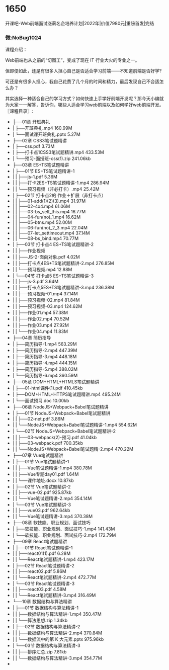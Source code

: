 # 1650
开课吧-Web前端面试涨薪名企培养计划|2022年|价值7980元|重磅首发|完结

### 微:NoBug1024 


课程介绍：

Web前端也从之前的“切图工”，变成了现在 IT 行业大火的专业之一。

但即便如此，还是有很多人担心自己是否适合学习前端——不知道前端是否好学?

可还是有很多人担心，我自己花费了几个月的时间和精力，最后发现自己不合适怎么办？

其实选择一种适合自己的学习方式？如何快速上手学好前端开发呢？那今天小编就为大家一一解答，告诉你，哪些人适合学习web前端以及如何学好web前端开发。
〖课程目录〗:

- ├──01章 开班典礼  
- |   ├──开班典礼.mp4  160.99M
- |   └──面试课开班典礼.pptx  5.27M
- ├──02章 CSS3笔试题精讲  
- |   ├──css.pdf  3.73M
- |   ├──打卡点1CSS3笔试题精讲.mp4  433.53M
- |   └──预习-面授班-css(1).zip  241.06kb
- ├──03章 ES+TS笔试题精讲  
- |   ├──01节  ES+TS笔试题精讲-1  
- |   |   ├──js-1.pdf  5.36M
- |   |   ├──打卡2ES+TS笔试题精讲-1.mp4  286.94M
- |   |   └──预习视频（非必打卡）.mp4  25.42M
- |   ├──02节  打卡点2的 作业＋扩展（非打卡点）  
- |   |   ├──01-add(1)(2)(3).mp4  31.97M
- |   |   ├──02-4x4.mp4  61.06M
- |   |   ├──03-bs_self_this.mp4  16.77M
- |   |   ├──04-fun(no)_1.mp4  16.62M
- |   |   ├──05-btns.mp4  52.00M
- |   |   ├──06-fun(no)_2_3.mp4  22.04M
- |   |   ├──07-let_settimeout.mp4  37.14M
- |   |   └──08-bs_bind.mp4  70.77M
- |   ├──03节  打卡点4 ES+TS笔试题精讲-2  
- |   |   ├──作业视频  
- |   |   ├──JS-2-面向对象.pdf  4.02M
- |   |   ├──打卡点4ES+TS笔试题精讲-2.mp4  276.85M
- |   |   └──预习视频.mp4  12.88M
- |   └──04节  打卡点5 ES+TS笔试题精讲-3  
- |   |   ├──js-3.pdf  3.64M
- |   |   ├──打卡点5ES+TS笔试题精讲-3.mp4  236.38M
- |   |   ├──预习视频-01.mp4  37.14M
- |   |   ├──预习视频-02.mp4  81.84M
- |   |   ├──预习视频-03.mp4  124.62M
- |   |   ├──作业01.mp4  57.38M
- |   |   ├──作业02.mp4  70.52M
- |   |   ├──作业03.mp4  27.92M
- |   |   └──作业04.mp4  11.83M
- ├──04章 简历指导  
- |   ├──简历指导-1.mp4  563.29M
- |   ├──简历指导-2.mp4  447.39M
- |   ├──简历指导-3.mp4  448.18M
- |   ├──简历指导-4.mp4  444.15M
- |   ├──简历指导-5.mp4  388.02M
- |   └──简历指导-6.mp4  360.59M
- ├──05章 DOM+HTML+HTMLS笔试题精讲  
- |   ├──01-html课件(1).pdf  410.45kb
- |   ├──DOM+HTML+HTTPS笔试题精讲.mp4  495.24M
- |   └──面试预习.doc  10.00kb
- ├──06章 NodeJS+Webpack+Babel笔试题精讲  
- |   ├──01节  NodeJS+Webpack+Babel笔试题精讲  
- |   |   ├──02-net.pdf  3.86M
- |   |   └──NodeJS+Webpack+Babel笔试题精讲-1.mp4  554.62M
- |   └──02节  NodeJS+Webpack+Babel笔试题精讲-2  
- |   |   ├──03-webpack(2)-预习.pdf  41.04kb
- |   |   ├──03-webpack.pdf  700.35kb
- |   |   └──NodeJS+Webpack+Babel笔试题精-2.mp4  470.22M
- ├──07章 Vue笔试题精讲  
- |   ├──01节  Vue笔试题精讲-1  
- |   |   ├──Vue笔试题精讲-1.mp4  380.78M
- |   |   ├──Vue专题day01.pdf  1.64M
- |   |   └──课件地址.docx  10.87kb
- |   ├──02节  Vue笔试题精讲-2  
- |   |   ├──vue-02.pdf  925.87kb
- |   |   └──Vue笔试题精讲-2.mp4  354.14M
- |   └──03节  Vue笔试题精讲-3  
- |   |   ├──vue03.pdf  962.64kb
- |   |   └──Vue笔试题精讲-3.mp4  370.38M
- ├──08章 软技能、职业规划、面试技巧  
- |   ├──软技能、职业规划、面试技巧-1.mp4  141.43M
- |   └──软技能、职业规划、面试技巧-2.mp4  172.79M
- ├──09章 React笔试题精讲  
- |   ├──01节  React笔试题精讲-1  
- |   |   ├──react01(1).pdf  6.28M
- |   |   └──React笔试题精讲-1.mp4  423.17M
- |   ├──02节  React笔试题精讲-2  
- |   |   ├──react02.pdf  5.86M
- |   |   └──React笔试题精讲-2.mp4  472.77M
- |   └──03节  React笔试题精讲-3  
- |   |   ├──react03.pdf  4.58M
- |   |   └──React笔试题精讲-3.mp4  316.49M
- └──10章 数据结构与算法精讲  
- |   ├──01节  数据结构与算法精讲-1  
- |   |   ├──数据结构与算法精讲-1.mp4  350.47M
- |   |   └──算法思想.zip  1.34kb
- |   ├──02节  数据结构与算法精讲-2  
- |   |   ├──数据结构与算法精讲-2.mp4  370.84M
- |   |   └──数据流中的第 K 大元素.pptx  975.96kb
- |   └──03节  数据结构与算法精讲-3  
- |   |   ├──排序汇总.zip  7.81kb
- |   |   └──数据结构与算法精讲-3.mp4  354.77M
- 
